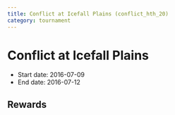 ```yaml
---
title: Conflict at Icefall Plains (conflict_hth_20)
category: tournament
---
```

# Conflict at Icefall Plains

  * Start date: 2016-07-09
  * End date: 2016-07-12

## Rewards

